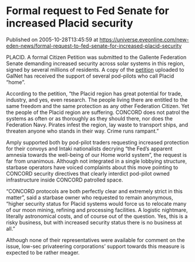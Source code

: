 # Formal request to Fed Senate for increased Placid security
Published on 2005-10-28T13:45:59 at https://universe.eveonline.com/new-eden-news/formal-request-to-fed-senate-for-increased-placid-security

PLACID. A formal Citizen Petition was submitted to the Gallente Federation Senate demanding increased security across solar systems in this region, signed by several millions of residents. A copy of the [ petition](http://myeve.eve-online.com/ingameboard.asp?a=topic&threadID=240138) uploaded to GalNet has received the support of several pod-pilots who call Placid “home”. 

According to the petition, “the Placid region has great potential for trade, industry, and yes, even research. The people living there are entitled to the same freedom and the same protection as any other Federation Citizen. Yet the people of the Placid region are suffering. CONCORD does not patrol the systems as often or as thoroughly as they should there, nor does the Federation Navy. Pirates infest the region, lay waste to transport ships, and threaten anyone who stands in their way. Crime runs rampant.”

Amply supported both by pod-pilot traders requesting increased protection for their convoys and Intaki nationalists decrying “the Fed’s apparent amnesia towards the well-being of our Home world system”, the request is far from unanimous. Although not integrated in a single lobbying structure, starbase operators have voiced complaints about this move pointing to CONCORD security directives that clearly interdict pod-pilot owned infrastructure inside CONCORD patrolled space. 

“CONCORD protocols are both perfectly clear and extremely strict in this matter”, said a starbase owner who requested to remain anonymous, “higher security status for Placid systems would force us to relocate many of our moon mining, refining and processing facilities. A logistic nightmare, literally astronomical costs, and of course out of the question. Yes, this is a risky business, but with increased security status there is no business at all.” 

Although none of their representatives were available for comment on the issue, low-sec privateering corporations’ support towards this measure is expected to be rather meager.
